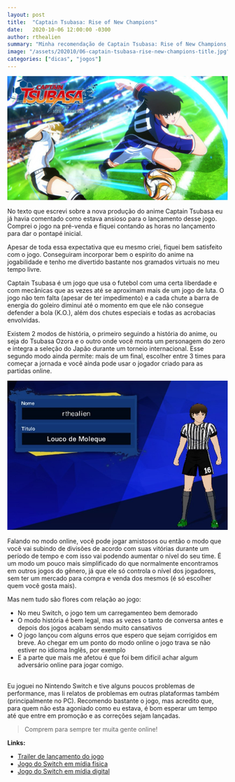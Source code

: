 ```yaml
---
layout: post
title:  "Captain Tsubasa: Rise of New Champions"
date:   2020-10-06 12:00:00 -0300
author: rthealien
summary: "Minha recomendação de Captain Tsubasa: Rise of New Champions, jogo inspirado no anime Captain Tsubas, disponível em quase todas as plataformas."
image: "/assets/202010/06-captain-tsubasa-rise-new-champions-title.jpg"
categories: ["dicas", "jogos"]
---
```


![Captain Tsubasa](/assets/202010/06-captain-tsubasa-rise-new-champions-title.jpg)

No texto que escrevi sobre a nova produção do anime Captain Tsubasa eu já havia comentado como estava ansioso para o lançamento desse jogo. Comprei o jogo na pré-venda e fiquei contando as horas no lançamento para dar o pontapé inicial.

Apesar de toda essa expectativa que eu mesmo criei, fiquei bem satisfeito com o jogo. Conseguiram incorporar bem o espirito do anime na jogabilidade e tenho me divertido bastante nos gramados virtuais no meu tempo livre.

Captain Tsubasa é um jogo que usa o futebol com uma certa liberdade e com mecânicas que as vezes até se aproximam mais de um jogo de luta. O jogo não tem falta (apesar de ter impedimento) e a cada chute a barra de energia do goleiro diminui até o momento em que ele não consegue defender a bola (K.O.), além dos chutes especiais e todas as acrobacias envolvidas.

Existem 2 modos de história, o primeiro seguindo a história do anime, ou seja do Tsubasa Ozora e o outro onde você monta um personagem do zero e integra a seleção do Japão durante um torneio internacional. Esse segundo modo ainda permite: mais de um final, escolher entre 3 times para começar a jornada e você ainda pode usar o jogador criado para as partidas online.

![Olha eu aí no jogo](/assets/202010/06-captain-tsubasa-rthealien-putfire.jpg)

Falando no modo online, você pode jogar amistosos ou então o modo que você vai subindo de divisões de acordo com suas vitórias durante um período de tempo e com isso vai podendo aumentar o nível do seu time. É um modo um pouco mais simplificado do que normalmente encontramos em outros jogos do gênero, já que ele só controla o nível dos jogadores, sem ter um mercado para compra e venda dos mesmos (é só escolher quem você gosta mais).

Mas nem tudo são flores com relação ao jogo:
-	No meu Switch, o jogo tem um carregamenteo bem demorado
-	O modo história é bem legal, mas as vezes o tanto de conversa antes e depois dos jogos acabam sendo muito cansativos
-	O jogo lançou com alguns erros que espero que sejam corrigidos em breve. Ao chegar em um ponto do modo online o jogo trava se não estiver no idioma Inglês, por exemplo
-	E a parte que mais me afetou é que foi bem difícil achar algum adversário online para jogar comigo.

<br/>
Eu joguei no Nintendo Switch e tive alguns poucos problemas de performance, mas li relatos de problemas em outras plataformas também (principalmente no PC). Recomendo bastante o jogo, mas acredito que, para quem não esta agoniado como eu estava, é bom esperar um tempo até que entre em promoção e as correções sejam lançadas.

> Comprem para sempre ter muita gente online!

**Links:**

- [Trailer de lançamento do jogo][1]
- [Jogo do Switch em mídia física][2]
- [Jogo do Switch em mídia digital][3]

[1]: https://www.youtube.com/watch?v=WCWV2bBqxCw "Trailer de lançamento"
[2]: https://amzn.to/2GHC3fL "Jogo em mídia física para Switch"
[3]: https://store.nintendo.com.br/captain-tsubasa-rise-of-new-champions-edicion-1-mes "Jogo do Switch em mídia digital"